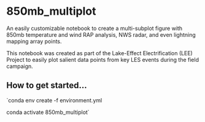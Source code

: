 # 850mb_multiplot
An easily customizable notebook to create a multi-subplot figure with 850mb temperature and wind RAP analysis, NWS radar, and even lightning mapping array points.

This notebook was created as part of the Lake-Effect Electrification (LEE) Project to easily plot salient data points from key LES events during the field campaign.

## How to get started...
`conda env create -f environment.yml
 
 conda activate 850mb_multiplot`
